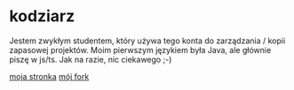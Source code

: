 # kodziarz
Jestem zwykłym studentem, który używa tego konta do zarządzania / kopii zapasowej projektów.
Moim pierwszym językiem była Java, ale głównie piszę w js/ts.
Jak na razie, nic ciekawego ;-)

[moja stronka](https://kodziarz.github.io/)
[mój fork](https://github.com/kodziarz/DemoFusion)
